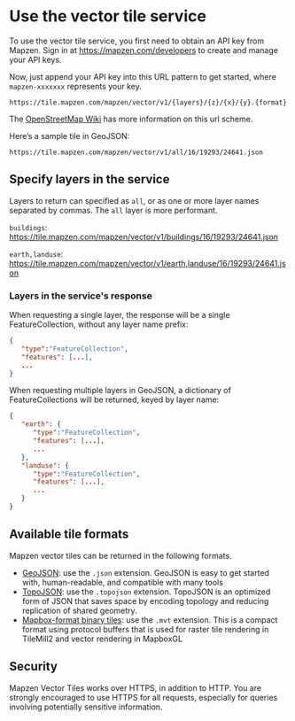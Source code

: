 # Use the vector tile service

To use the vector tile service, you first need to obtain an API key from Mapzen. Sign in at https://mapzen.com/developers to create and manage your API keys.

Now, just append your API key into this URL pattern to get started, where `mapzen-xxxxxxx` represents your key.

`https://tile.mapzen.com/mapzen/vector/v1/{layers}/{z}/{x}/{y}.{format}`

The [OpenStreetMap Wiki](http://wiki.openstreetmap.org/wiki/Slippy_map_tilenames) has more information on this url scheme.

Here’s a sample tile in GeoJSON:

`https://tile.mapzen.com/mapzen/vector/v1/all/16/19293/24641.json`

## Specify layers in the service

Layers to return can specified as `all`, or as one or more layer names separated by commas. The `all` layer is more performant.


`buildings`: https://tile.mapzen.com/mapzen/vector/v1/buildings/16/19293/24641.json

`earth,landuse`: https://tile.mapzen.com/mapzen/vector/v1/earth,landuse/16/19293/24641.json

### Layers in the service's response

When requesting a single layer, the response will be a single FeatureCollection, without any layer name prefix:

```json
{
   "type":"FeatureCollection",
   "features": [...],
   ...
}
```

When requesting multiple layers in GeoJSON, a dictionary of FeatureCollections will be returned, keyed by layer name:

```json
{
   "earth": {
      "type":"FeatureCollection",
      "features": [...],
      ...
   },
   "landuse": {
      "type":"FeatureCollection",
      "features": [...],
      ...
   }
}
```

## Available tile formats

Mapzen vector tiles can be returned in the following formats.

* [GeoJSON](http://geojson.org): use the `.json` extension. GeoJSON is easy to get started with, human-readable, and compatible with many tools
* [TopoJSON](https://github.com/mbostock/topojson): use the `.topojson` extension. TopoJSON is an optimized form of JSON that saves space by encoding topology and reducing replication of shared geometry.
* [Mapbox-format binary tiles](https://github.com/mapbox/vector-tile-spec): use the `.mvt` extension. This is a compact format using protocol buffers that is used for raster tile rendering in TileMill2 and vector rendering in MapboxGL

## Security

Mapzen Vector Tiles works over HTTPS, in addition to HTTP. You are strongly encouraged to use HTTPS for all requests, especially for queries involving potentially sensitive information.
